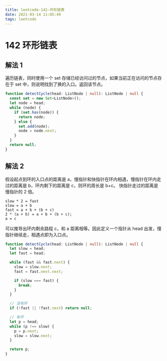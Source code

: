 ```yaml
---
title: leetcode-142-环形链表
date: 2021-03-14 11:05:49
tags: leetcode
---
```


# 142 环形链表

## 解法 1

遍历链表，同时使用一个 set 存储已经访问过的节点，如果当前正在访问的节点存在于 set 中，则说明找到了换的入口。返回该节点。

```typescript
function detectCycle(head: ListNode | null): ListNode | null {
  const set = new Set<ListNode>();
  let node = head;
  while (node) {
    if (set.has(node)) {
      return node;
    } else {
      set.add(node);
      node = node.next;
    }
  }
  return null;
}
```

## 解法 2

假设起点到环的入口点的距离是 a，慢指针和快指针在环内相遇，慢指针在环内走过的距离是 b，环内剩下的距离是 c，则环的周长是 b+c。
快指针走过的距离是慢指针的 2 倍。

```
slow * 2 = fast
slow = a + b
fast = a + b + (b + c)
2 * (a + b) = a + b + (b + c);
a = c
```

可以推导出环内剩余路程 c，和 a 距离相等。因此定义一个指针从 head 出发，慢指针继续走，相遇点即为入口点。

```typescript
function detectCycle(head: ListNode | null): ListNode | null {
  let slow = head;
  let fast = head;

  while (fast && fast.next) {
    slow = slow.next;
    fast = fast.next.next;

    if (slow === fast) {
      break;
    }
  }

  // 没有环
  if (!fast || !fast.next) return null;

  // 有环
  let p = head;
  while (p !== slow) {
    p = p.next;
    slow = slow.next;
  }

  return p;
}
```
